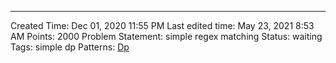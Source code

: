 ---
Created Time: Dec 01, 2020 11:55 PM
Last edited time: May 23, 2021 8:53 AM
Points: 2000
Problem Statement: simple regex matching
Status: waiting
Tags: simple dp
Patterns: [Dp](Dp.md)